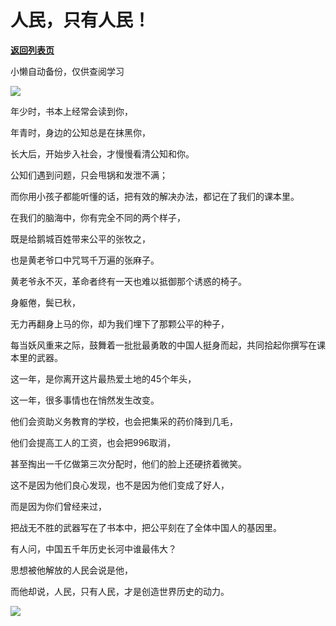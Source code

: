 # 人民，只有人民！

[**返回列表页**](/gzh/政事堂2019)

小懒自动备份，仅供查阅学习

![](https://mmbiz.qpic.cn/mmbiz_jpg/rxhS23yu8cND4HN2pEYmicbnrGVVKtojelYyGw1SsZDtKkAiczOuOUlwozkQyuiaPicR7rUjwv3Vk19p8Z7kZ7U26A/640?wx_fmt=jpeg)

  

年少时，书本上经常会读到你，  

  

年青时，身边的公知总是在抹黑你，  

  

长大后，开始步入社会，才慢慢看清公知和你。

  

公知们遇到问题，只会甩锅和发泄不满；

  

而你用小孩子都能听懂的话，把有效的解决办法，都记在了我们的课本里。

  

  

在我们的脑海中，你有完全不同的两个样子，  

  

既是给鹅城百姓带来公平的张牧之，

  
也是黄老爷口中咒骂千万遍的张麻子。

  

黄老爷永不灭，革命者终有一天也难以抵御那个诱惑的椅子。  

  

身躯倦，鬓已秋，

  

无力再翻身上马的你，却为我们埋下了那颗公平的种子，

  

每当妖风重来之际，鼓舞着一批批最勇敢的中国人挺身而起，共同拾起你撰写在课本里的武器。

  

  

这一年，是你离开这片最热爱土地的45个年头，  

  

这一年，很多事情也在悄然发生改变。

  

他们会资助义务教育的学校，也会把集采的药价降到几毛，

  

他们会提高工人的工资，也会把996取消，

  

甚至掏出一千亿做第三次分配时，他们的脸上还硬挤着微笑。  

  

这不是因为他们良心发现，也不是因为他们变成了好人，

  

而是因为你们曾经来过，

  

把战无不胜的武器写在了书本中，把公平刻在了全体中国人的基因里。

  

  

有人问，中国五千年历史长河中谁最伟大？  

  

思想被他解放的人民会说是他，  

  

而他却说，人民，只有人民，才是创造世界历史的动力。

  

![](https://mmbiz.qpic.cn/mmbiz_jpg/rxhS23yu8cND4HN2pEYmicbnrGVVKtojeiaGYY1IvYRUnTEtnibQ3s6PKAwfJCBZd3ibdHB19Xoic9AuZgdDrAlqZKQ/640?wx_fmt=jpeg)

  

